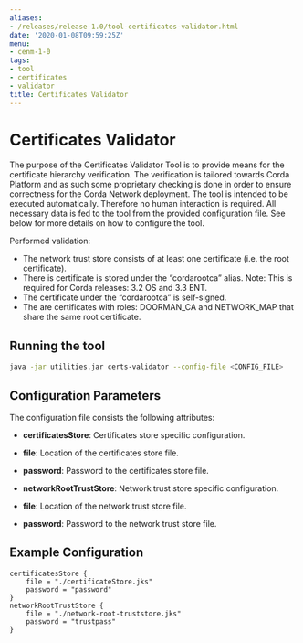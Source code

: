 ```yaml
---
aliases:
- /releases/release-1.0/tool-certificates-validator.html
date: '2020-01-08T09:59:25Z'
menu:
- cenm-1-0
tags:
- tool
- certificates
- validator
title: Certificates Validator
---
```



# Certificates Validator

The purpose of the Certificates Validator Tool is to provide means for the certificate hierarchy verification.
The verification is tailored towards Corda Platform and as such some proprietary checking is done in order to ensure correctness
for the Corda Network deployment.
The tool is intended to be executed automatically. Therefore no human interaction is required. All necessary data is fed
to the tool from the provided configuration file. See below for more details on how to configure the tool.

Performed validation:


* The network trust store consists of at least one certificate (i.e. the root certificate).
* There is certificate is stored under the “cordarootca” alias. Note: This is required for Corda releases: 3.2 OS and 3.3 ENT.
* The certificate under the “cordarootca” is self-signed.
* The are certificates with roles: DOORMAN_CA and NETWORK_MAP that share the same root certificate.


## Running the tool

```bash
java -jar utilities.jar certs-validator --config-file <CONFIG_FILE>
```


## Configuration Parameters

The configuration file consists the following attributes:


* **certificatesStore**: 
Certificates store specific configuration.


* **file**: 
Location of the certificates store file.


* **password**: 
Password to the certificates store file.




* **networkRootTrustStore**: 
Network trust store specific configuration.


* **file**: 
Location of the network trust store file.


* **password**: 
Password to the network trust store file.






## Example Configuration

```guess
certificatesStore {
    file = "./certificateStore.jks"
    password = "password"
}
networkRootTrustStore {
    file = "./network-root-truststore.jks"
    password = "trustpass"
}
```

